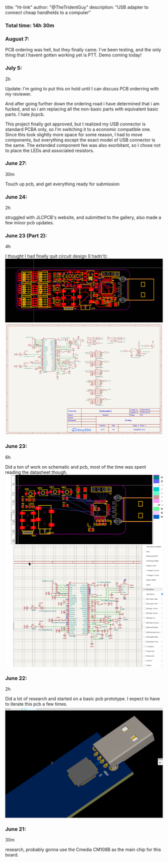 title: "ht-link"
author: "@TheTridentGuy"
description: "USB adapter to connect cheap handhelds to a computer"
### Total time: 14h 30m
### August 7:
PCB ordering was hell, but they finally came. I've been testing, and the only thing that I havent gotten working yet is PTT. Demo coming today!

### July 5:
2h

Update: I'm going to put this on hold until I can discuss PCB orderring with my reviewer.

And after going further down the ordering road i have determined that i am fucked, and so i am replacing all the non-basic parts with equivalent basic parts. I hate jlcpcb.

This project finally got approved, but I realized my USB connector is standard PCBA only, so I'm switching it to a economic compatible one. Since this took slightly more space for some reason, I had to move components, but everything except the exact model of USB connector is the same. The extended component fee was also exorbitant, so I chose not to place the LEDs and associated resistors.

### June 27:
30m

Touch up pcb, and get everything ready for submission

### June 24:
2h

struggled with JLCPCB's website, and submitted to the gallery, also made a few minor pcb updates.


### June 23 (Part 2):
4h

I thought I had finally quit circuit design (I hadn't):
![](images/pcb3.png)
![](images/sch2.png)

### June 23:
6h

Did a ton of work on schematic and pcb, most of the time was spent reading the datasheet though.
![](images/pcb2.png)![](images/sch1.png)

### June 22:
2h

Did a lot of research and started on a basic pcb prototype. I expect to have to iterate this pcb a few times.
![](images/pcb1.png)

### June 21: 
30m

research, probably gonna use the Cmedia CM108B as the main chip for this board.
